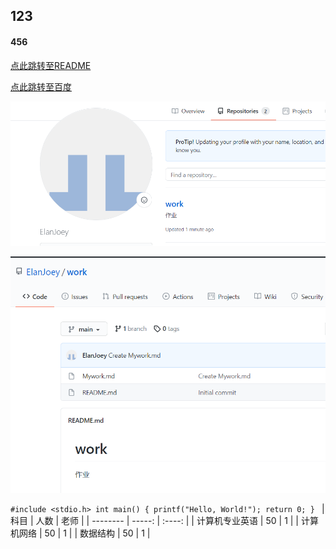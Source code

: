 ## 123
#### 456
[点此跳转至README](https://github.com/ElanJoey/work/blob/main/README.md)

[点此跳转至百度](https://www.baidu.com/?tn=88093251_80_hao_pg)

![图像1](https://github.com/ElanJoey/work/blob/main/mywork1.png)

![图像2](https://github.com/ElanJoey/work/blob/main/work1.png)

`#include <stdio.h>
int main()
{
    printf("Hello, World!");
    return 0;
}
`
| 科目                  | 人数    | 老师  |
| --------              | -----:  | :----: |
| 计算机专业英语        | 50      |   1    |
| 计算机网络            | 50      |   1    |
| 数据结构              | 50      |   1    |
